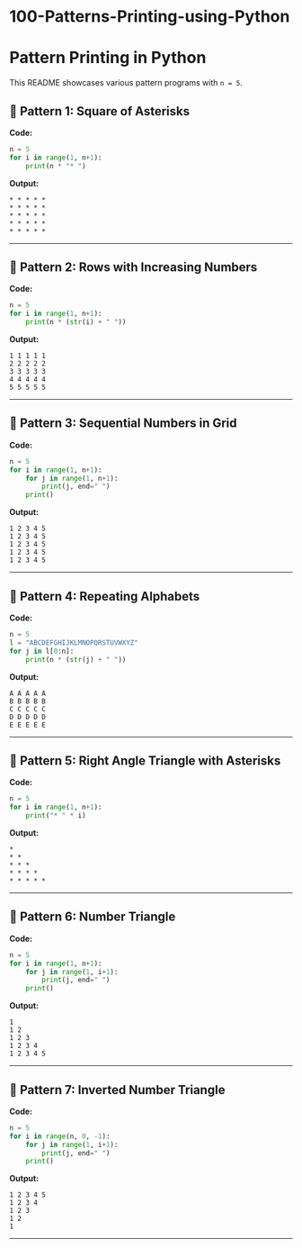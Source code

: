 # 100-Patterns-Printing-using-Python
# Pattern Printing in Python

This README showcases various pattern programs with `n = 5`.

## 📌 Pattern 1: Square of Asterisks

**Code:**
```python
n = 5
for i in range(1, n+1):
    print(n * "* ")
```

**Output:**
```
* * * * * 
* * * * * 
* * * * * 
* * * * * 
* * * * * 
```
---

## 📌 Pattern 2: Rows with Increasing Numbers

**Code:**
```python
n = 5
for i in range(1, n+1):
    print(n * (str(i) + " "))
```

**Output:**
```
1 1 1 1 1 
2 2 2 2 2 
3 3 3 3 3 
4 4 4 4 4 
5 5 5 5 5 
```
---

## 📌 Pattern 3: Sequential Numbers in Grid

**Code:**
```python
n = 5
for i in range(1, n+1):
    for j in range(1, n+1):
        print(j, end=" ")
    print()
```

**Output:**
```
1 2 3 4 5
1 2 3 4 5
1 2 3 4 5
1 2 3 4 5
1 2 3 4 5
```
---

## 📌 Pattern 4: Repeating Alphabets

**Code:**
```python
n = 5
l = "ABCDEFGHIJKLMNOPQRSTUVWXYZ"
for j in l[0:n]:
    print(n * (str(j) + " "))
```

**Output:**
```
A A A A A 
B B B B B 
C C C C C 
D D D D D 
E E E E E 
```
---

## 📌 Pattern 5: Right Angle Triangle with Asterisks

**Code:**
```python
n = 5
for i in range(1, n+1):
    print("* " * i)
```

**Output:**
```
* 
* * 
* * * 
* * * * 
* * * * * 
```
---

## 📌 Pattern 6: Number Triangle

**Code:**
```python
n = 5
for i in range(1, n+1):
    for j in range(1, i+1):
        print(j, end=" ")
    print()
```

**Output:**
```
1
1 2
1 2 3
1 2 3 4
1 2 3 4 5
```
---

## 📌 Pattern 7: Inverted Number Triangle

**Code:**
```python
n = 5
for i in range(n, 0, -1):
    for j in range(1, i+1):
        print(j, end=" ")
    print()
```

**Output:**
```
1 2 3 4 5
1 2 3 4
1 2 3
1 2
1
```

---
